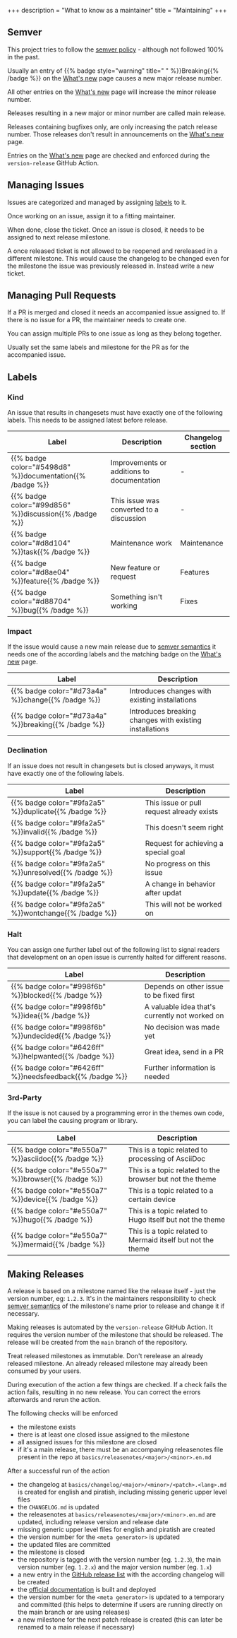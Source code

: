 +++
description = "What to know as a maintainer"
title = "Maintaining"
+++

## Semver

This project tries to follow the [semver policy](https://semver.org/) - although not followed 100% in the past.

Usually an entry of {{% badge style="warning" title=" " %}}Breaking{{% /badge %}} on the [What's new](basics/releasenotes) page causes a new major release number.

All other entries on the [What's new](basics/releasenotes) page will increase the minor release number.

Releases resulting in a new major or minor number are called main release.

Releases containing bugfixes only, are only increasing the patch release number. Those releases don't result in announcements on the [What's new](basics/releasenotes) page.

Entries on the [What's new](basics/releasenotes) page are checked and enforced during the `version-release` GitHub Action.

## Managing Issues

Issues are categorized and managed by assigning [labels](#labels) to it.

Once working on an issue, assign it to a fitting maintainer.

When done, close the ticket. Once an issue is closed, it needs to be assigned to next release milestone.

A once released ticket is not allowed to be reopened and rereleased in a different milestone. This would cause the changelog to be changed even for the milestone the issue was previously released in. Instead write a new ticket.

## Managing Pull Requests

If a PR is merged and closed it needs an accompanied issue assigned to. If there is no issue for a PR, the maintainer needs to create one.

You can assign multiple PRs to one issue as long as they belong together.

Usually set the same labels and milestone for the PR as for the accompanied issue.

## Labels

### Kind

An issue that results in changesets must have exactly one of the following labels. This needs to be assigned latest before release.

| Label                                                    | Description                                | Changelog section |
|----------------------------------------------------------|--------------------------------------------|-------------------|
| {{% badge color="#5498d8" %}}documentation{{% /badge %}} | Improvements or additions to documentation | -                 |
| {{% badge color="#99d856" %}}discussion{{% /badge %}}    | This issue was converted to a discussion   | -                 |
| {{% badge color="#d8d104" %}}task{{% /badge %}}          | Maintenance work                           | Maintenance       |
| {{% badge color="#d8ae04" %}}feature{{% /badge %}}       | New feature or request                     | Features          |
| {{% badge color="#d88704" %}}bug{{% /badge %}}           | Something isn't working                    | Fixes             |

### Impact

If the issue would cause a new main release due to [semver semantics](#semver) it needs one of the according labels and the matching badge on the [What's new](basics/releasenotes) page.

| Label                                               | Description                                             |
|-----------------------------------------------------|---------------------------------------------------------|
| {{% badge color="#d73a4a" %}}change{{% /badge %}}   | Introduces changes with existing installations          |
| {{% badge color="#d73a4a" %}}breaking{{% /badge %}} | Introduces breaking changes with existing installations |

### Declination

If an issue does not result in changesets but is closed anyways, it must have exactly one of the following labels.

| Label                                                 | Description                               |
|-------------------------------------------------------|-------------------------------------------
| {{% badge color="#9fa2a5" %}}duplicate{{% /badge %}}  | This issue or pull request already exists |
| {{% badge color="#9fa2a5" %}}invalid{{% /badge %}}    | This doesn't seem right                   |
| {{% badge color="#9fa2a5" %}}support{{% /badge %}}    | Request for achieving a special goal      |
| {{% badge color="#9fa2a5" %}}unresolved{{% /badge %}} | No progress on this issue                 |
| {{% badge color="#9fa2a5" %}}update{{% /badge %}}     | A change in behavior after updat          |
| {{% badge color="#9fa2a5" %}}wontchange{{% /badge %}} | This will not be worked on                |

### Halt

You can assign one further label out of the following list to signal readers that development on an open issue is currently halted for different reasons.

| Label                                                    | Description                                             |
|----------------------------------------------------------|---------------------------------------------------------|
| {{% badge color="#998f6b" %}}blocked{{% /badge %}}       | Depends on other issue to be fixed first                |
| {{% badge color="#998f6b" %}}idea{{% /badge %}}          | A valuable idea that's currently not worked on          |
| {{% badge color="#998f6b" %}}undecided{{% /badge %}}     | No decision was made yet                               |
| {{% badge color="#6426ff" %}}helpwanted{{% /badge %}}    | Great idea, send in a PR                                |
| {{% badge color="#6426ff" %}}needsfeedback{{% /badge %}} | Further information is needed                           |

### 3rd-Party

If the issue is not caused by a programming error in the themes own code, you can label the causing program or library.

| Label                                               | Description                                                 |
|-----------------------------------------------------|-------------------------------------------------------------|
| {{% badge color="#e550a7" %}}asciidoc{{% /badge %}} | This is a topic related to processing of AsciiDoc           |
| {{% badge color="#e550a7" %}}browser{{% /badge %}}  | This is a topic related to the browser but not the theme    |
| {{% badge color="#e550a7" %}}device{{% /badge %}}   | This is a topic related to a certain device                 |
| {{% badge color="#e550a7" %}}hugo{{% /badge %}}     | This is a topic related to Hugo itself but not the theme    |
| {{% badge color="#e550a7" %}}mermaid{{% /badge %}}  | This is a topic related to Mermaid itself but not the theme |

## Making Releases

A release is based on a milestone named like the release itself - just the version number, eg: `1.2.3`. It's in the maintainers responsibility to check [semver semantics](#semver) of the milestone's name prior to release and change it if necessary.

Making releases is automated by the `version-release` GitHub Action. It requires the version number of the milestone that should be released. The release will be created from the `main` branch of the repository.

Treat released milestones as immutable. Don't rerelease an already released milestone. An already released milestone may already been consumed by your users.

During execution of the action a few things are checked. If a check fails the action fails, resulting in no new release. You can correct the errors afterwards and rerun the action.

The following checks will be enforced

- the milestone exists
- there is at least one closed issue assigned to the milestone
- all assigned issues for this milestone are closed
- if it's a main release, there must be an accompanying releasenotes file present in the repo at `basics/releasenotes/<major>/<minor>.en.md`

After a successful run of the action

- the changelog at `basics/changelog/<major>/<minor>/<patch>.<lang>.md` is created for english and piratish, including missing generic upper level files
- the `CHANGELOG.md` is updated
- the releasenotes at `basics/releasenotes/<major>/<minor>.en.md` are updated, including release version and release date
- missing generic upper level files for english and piratish are created
- the version number for the `<meta generator>` is updated
- the updated files are committed
- the milestone is closed
- the repository is tagged with the version number (eg. `1.2.3`), the main version number (eg. `1.2.x`) and the major version number (eg. `1.x`)
- a new entry in the [GitHub release list](https://github.com/McShelby/hugo-theme-relearn/releases) with the according changelog will be created
- the [official documentation](https://mcshelby.github.io/hugo-theme-relearn/) is built and deployed
- the version number for the `<meta generator>` is updated to a temporary and committed (this helps to determine if users are running directly on the main branch or are using releases)
- a new milestone for the next patch release is created (this can later be renamed to a main release if necessary)
